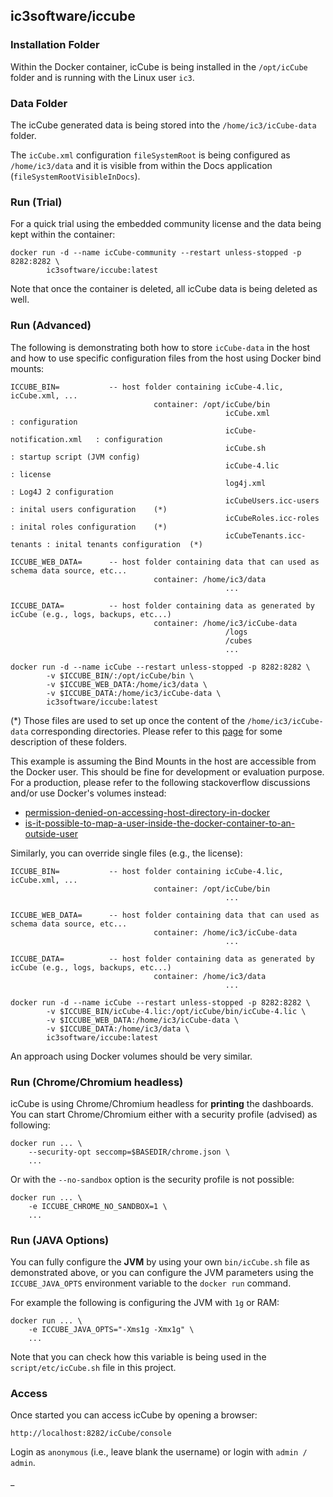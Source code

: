 ## ic3software/iccube

### Installation Folder

Within the Docker container, icCube is being installed in the `/opt/icCube` folder and is running 
with the Linux user `ic3`.

### Data Folder

The icCube generated data is being stored into the `/home/ic3/icCube-data` folder.

The `icCube.xml` configuration `fileSystemRoot` is being configured as `/home/ic3/data` and it is visible
from within the Docs application (`fileSystemRootVisibleInDocs`).

### Run (Trial)

For a quick trial using the embedded community license and the data being kept within the container:

    docker run -d --name icCube-community --restart unless-stopped -p 8282:8282 \
            ic3software/iccube:latest

Note that once the container is deleted, all icCube data is being deleted as well.

### Run (Advanced)

The following is demonstrating both how to store `icCube-data` in the host and how to use specific configuration files
from the host using Docker bind mounts:

    ICCUBE_BIN=           -- host folder containing icCube-4.lic, icCube.xml, ...
                                    container: /opt/icCube/bin
                                                    icCube.xml                : configuration
                                                    icCube-notification.xml   : configuration
                                                    icCube.sh                 : startup script (JVM config)
                                                    icCube-4.lic              : license
                                                    log4j.xml                 : Log4J 2 configuration
                                                    icCubeUsers.icc-users     : inital users configuration    (*)
                                                    icCubeRoles.icc-roles     : inital roles configuration    (*)
                                                    icCubeTenants.icc-tenants : inital tenants configuration  (*)

    ICCUBE_WEB_DATA=      -- host folder containing data that can used as schema data source, etc...
                                    container: /home/ic3/data
                                                    ...

    ICCUBE_DATA=          -- host folder containing data as generated by icCube (e.g., logs, backups, etc...)
                                    container: /home/ic3/icCube-data
                                                    /logs
                                                    /cubes
                                                    ...

    docker run -d --name icCube --restart unless-stopped -p 8282:8282 \
            -v $ICCUBE_BIN/:/opt/icCube/bin \
            -v $ICCUBE_WEB_DATA:/home/ic3/data \
            -v $ICCUBE_DATA:/home/ic3/icCube-data \
            ic3software/iccube:latest

(*) Those files are used to set up once the content of the `/home/ic3/icCube-data` corresponding directories.
Please refer to this [page](https://www.iccube.com/support/documentation/user_guide/running_iccube/data_directory.php)
for some description of these folders.

This example is assuming the Bind Mounts in the host are accessible from the Docker user. This should be fine for
development or evaluation purpose. For a production, please refer to the following stackoverflow discussions and/or use
Docker's volumes instead:

- [permission-denied-on-accessing-host-directory-in-docker](https://stackoverflow.com/questions/24288616/permission-denied-on-accessing-host-directory-in-docker)
- [is-it-possible-to-map-a-user-inside-the-docker-container-to-an-outside-user](https://stackoverflow.com/questions/57776452/is-it-possible-to-map-a-user-inside-the-docker-container-to-an-outside-user)

Similarly, you can override single files (e.g., the license):

    ICCUBE_BIN=           -- host folder containing icCube-4.lic, icCube.xml, ...
                                    container: /opt/icCube/bin
                                                    ...

    ICCUBE_WEB_DATA=      -- host folder containing data that can used as schema data source, etc...
                                    container: /home/ic3/icCube-data
                                                    ...

    ICCUBE_DATA=          -- host folder containing data as generated by icCube (e.g., logs, backups, etc...)
                                    container: /home/ic3/data
                                                    ...

    docker run -d --name icCube --restart unless-stopped -p 8282:8282 \
            -v $ICCUBE_BIN/icCube-4.lic:/opt/icCube/bin/icCube-4.lic \
            -v $ICCUBE_WEB_DATA:/home/ic3/icCube-data \
            -v $ICCUBE_DATA:/home/ic3/data \
            ic3software/iccube:latest

An approach using Docker volumes should be very similar.

### Run (Chrome/Chromium headless)

icCube is using Chrome/Chromium headless for **printing** the dashboards. You can start Chrome/Chromium either with
a security profile (advised) as following:

    docker run ... \
        --security-opt seccomp=$BASEDIR/chrome.json \
        ...

Or with the `--no-sandbox` option is the security profile is not possible: 

    docker run ... \
        -e ICCUBE_CHROME_NO_SANDBOX=1 \
        ...
    
### Run (JAVA Options)

You can fully configure the **JVM** by using your own `bin/icCube.sh` file as demonstrated above, or you can
configure the JVM parameters using the `ICCUBE_JAVA_OPTS` environment variable to the `docker run` command.

For example the following is configuring the JVM with `1g` or RAM:

    docker run ... \
        -e ICCUBE_JAVA_OPTS="-Xms1g -Xmx1g" \
        ...

Note that you can check how this variable is being used in the `script/etc/icCube.sh` file in this project.

### Access

Once started you can access icCube by opening a browser:

    http://localhost:8282/icCube/console

Login as `anonymous` (i.e., leave blank the username) or login with `admin / admin`.

_